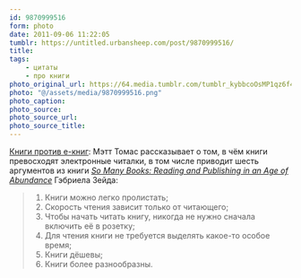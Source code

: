 ```yaml
---
id: 9870999516
form: photo
date: 2011-09-06 11:22:05
tumblr: https://untitled.urbansheep.com/post/9870999516/
title:
tags:
    - цитаты
    - про книги
photo_original_url: https://64.media.tumblr.com/tumblr_kybbcoOsMP1qz6f4bo1_540.png
photo: "@/assets/media/9870999516.png"
photo_caption:
photo_source:
photo_source_url:
photo_source_title:
---
```


<p><p><a href="http://submittedforyourperusal.com/2010/02/16/books-vs-e-books/">Книги против е-книг</a>: Мэтт Томас рассказывает о том, в чём книги превосходят электронные читалки, в том числе приводит шесть аргументов из книги <a title="So Many Books" href="http://www.amazon.com/gp/product/158988003X/?tag=urbansheep-20"><em>So Many Books: Reading and Publishing in an Age of Abundance</em></a> Гэбриела Зейда:</p>

<blockquote><ol><li>Книги можно легко пролистать;</li>
<li>Скорость чтения зависит только от читающего;</li>
<li>Чтобы начать читать книгу, никогда не нужно сначала включить её в розетку;</li>
<li>Для чтения книги не требуется выделять какое-то особое время;</li>
<li>Книги дёшевы;</li>
<li>Книги более разнообразны.</li>
</ol></blockquote></p>
